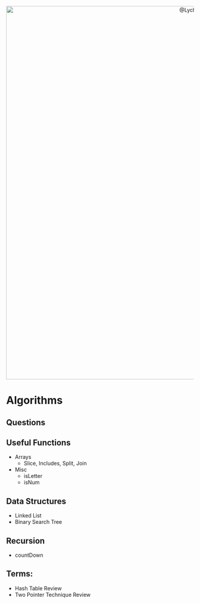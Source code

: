<p align="center">
<img src="https://res.cloudinary.com/dojmo7vcc/image/upload/v1646491007/algo2_dhqejg.png" width="1000px" alt="@LycheeOrg"></p>

# Algorithms
## Questions
## Useful Functions
- Arrays
    - Slice, Includes, Split, Join
- Misc
    - isLetter
    - isNum
## Data Structures
- Linked List
- Binary Search Tree

## Recursion
 - countDown
## Terms:
 - Hash Table Review
 - Two Pointer Technique Review
